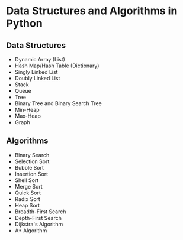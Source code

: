 # Data Structures and Algorithms in Python

## Data Structures

- Dynamic Array (List)
- Hash Map/Hash Table (Dictionary)
- Singly Linked List
- Doubly Linked List
- Stack
- Queue
- Tree
- Binary Tree and Binary Search Tree
- Min-Heap
- Max-Heap
- Graph


## Algorithms

- Binary Search
- Selection Sort
- Bubble Sort
- Insertion Sort
- Shell Sort
- Merge Sort 
- Quick Sort
- Radix Sort
- Heap Sort
- Breadth-First Search
- Depth-First Search
- Dijkstra's Algorithm
- A* Algorithm
